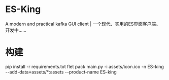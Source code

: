 # ES-King
A modern and practical kafka GUI client | 一个现代、实用的ES界面客户端。
开发中……
# 构建
pip install -r requirements.txt
flet pack main.py -i assets/icon.ico -n ES-king --add-data=assets/*:assets --product-name ES-king